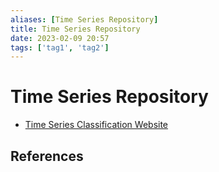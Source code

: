 ```yaml
---
aliases: [Time Series Repository]
title: Time Series Repository
date: 2023-02-09 20:57
tags: ['tag1', 'tag2']
---
```


# Time Series Repository

- [Time Series Classification Website](http://www.timeseriesclassification.com/index.php)

## References
